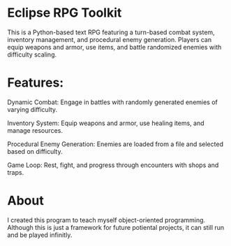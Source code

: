 # Eclipse RPG Toolkit
This is a Python-based text RPG featuring a turn-based combat system, inventory management, and procedural enemy generation. Players can equip weapons and armor, use items, and battle randomized enemies with difficulty scaling.

# Features:
Dynamic Combat: Engage in battles with randomly generated enemies of varying difficulty.

Inventory System: Equip weapons and armor, use healing items, and manage resources.

Procedural Enemy Generation: Enemies are loaded from a file and selected based on difficulty.

Game Loop: Rest, fight, and progress through encounters with shops and traps.

# About
I created this program to teach myself object-oriented programming. Although this is just a framework for future potiental projects, it can still run and be played infinitly.
